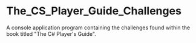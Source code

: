 # The_CS_Player_Guide_Challenges
A console application program containing the challenges found within the book titled "The C# Player's Guide".
